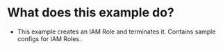 # What does this example do?
- This example creates an IAM Role and terminates it. Contains sample configs for IAM Roles.
